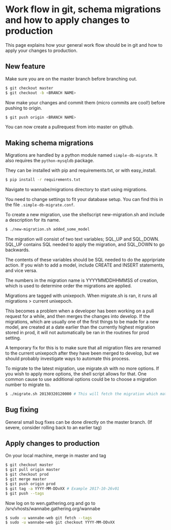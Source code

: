 # Work flow in git, schema migrations and how to apply changes to production
This page explains how your general work flow should be in git and how to apply your changes to production.

## New feature
Make sure you are on the master branch before branching out.

```bash
$ git checkout master
$ git checkout -b <BRANCH NAME>
```

Now make your changes and commit them (micro commits are cool!) before pushing to origin.

```bash
$ git push origin <BRANCH NAME>
```

You can now create a pullrequest from <BRANCH NAME> into master on github.

## Making schema migrations
Migrations are handled by a python module named `simple-db-migrate`. It also requires the `python-mysqldb` package.

They can be installed with pip and requirements.txt, or with easy_install.

```bash
$ pip install -r requirements.txt
```

Navigate to wannabe/migrations directory to start using migrations.

You need to change settings to  fit your database setup. You can find this in the file `.simple-db-migrate.conf`.

To create a new migration, use the shellscript new-migration.sh and include a description for its name.
```bash
$ ./new-migration.sh added_some_model
```

The migration will consist of two text variables; SQL_UP and SQL_DOWN. SQL_UP contains SQL needed to apply the migration, and SQL_DOWN to go backwards.

The contents of these variables should be SQL needed to do the appripriate action. If you wish to add a model, include CREATE and INSERT statements, and vice versa.

The numbers in the migration name is YYYYMMDDHHMMSS of creation, which is used to determine order the migrations are applied.

Migrations are tagged with unixepoch. When migrate.sh is ran, it runs all migrations > current unixepoch.

This becomes a problem when a developer has been working on a pull request for a while, and then merges the changes into develop. 
If the migrations, which are usually one of the first things to be made for a new model, are created at a date earlier than the currently highest migration stored in prod, it will not automatically be ran in the routines for prod setting.

A temporary fix for this is to make sure that all migration files are renamed to the current unixepoch after they have been merged to develop, but we should probably investigate ways to automate this process.

To migrate to the latest migration, use migrate.sh with no more options. If you wish to apply more options, the shell script allows for that.
One common cause to use additional options could be to choose a migration number to migrate to.
```bash
$ ./migrate.sh 20130320120000 # This will fetch the migration which matches the timestamp.
```

## Bug fixing
General small bug fixes can be done directly on the master branch. 
(If severe, consider rolling back to an earlier tag)

## Apply changes to production
On your local machine, merge in master and tag

```bash
$ git checkout master
$ git pull origin master
$ git checkout prod
$ git merge master
$ git push origin prod
$ git tag -a YYYY-MM-DDvXX # Example 2017-10-26v01
$ git push --tags
```
Now log on to wen.gathering.org and go to /srv/vhosts/wannabe.gathering.org/wannabe

```bash
$ sudo -u wannabe-web git fetch --tags
$ sudo -u wannabe-web git checkout YYYY-MM-DDvXX
```

